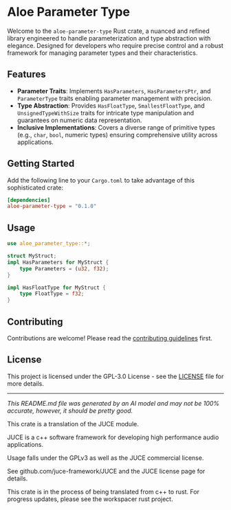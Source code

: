 # Aloe Parameter Type

Welcome to the `aloe-parameter-type` Rust crate, a nuanced and refined library engineered to handle parameterization and type abstraction with elegance. Designed for developers who require precise control and a robust framework for managing parameter types and their characteristics.

## Features

- **Parameter Traits**: Implements `HasParameters`, `HasParametersPtr`, and `ParameterType` traits enabling parameter management with precision.
- **Type Abstraction**: Provides `HasFloatType`, `SmallestFloatType`, and `UnsignedTypeWithSize` traits for intricate type manipulation and guarantees on numeric data representation.
- **Inclusive Implementations**: Covers a diverse range of primitive types (e.g., `char`, `bool`, numeric types) ensuring comprehensive utility across applications.

## Getting Started

Add the following line to your `Cargo.toml` to take advantage of this sophisticated crate:

```toml
[dependencies]
aloe-parameter-type = "0.1.0"
```

## Usage

```rust
use aloe_parameter_type::*;

struct MyStruct;
impl HasParameters for MyStruct {
    type Parameters = (u32, f32);
}

impl HasFloatType for MyStruct {
    type FloatType = f32;
}
```

## Contributing

Contributions are welcome! Please read the [contributing guidelines](https://github.com/klebs6/aloe-rs/blob/main/CONTRIBUTING.md) first.

## License

This project is licensed under the GPL-3.0 License - see the [LICENSE](https://github.com/klebs6/aloe-rs/blob/main/LICENSE) file for more details.

---

*This README.md file was generated by an AI model and may not be 100% accurate, however, it should be pretty good.*


This crate is a translation of the JUCE module.

JUCE is a c++ software framework for developing high performance audio applications.

Usage falls under the GPLv3 as well as the JUCE commercial license.

See github.com/juce-framework/JUCE and the JUCE license page for details.

This crate is in the process of being translated from c++ to rust. For progress updates, please see the workspacer rust project. 
